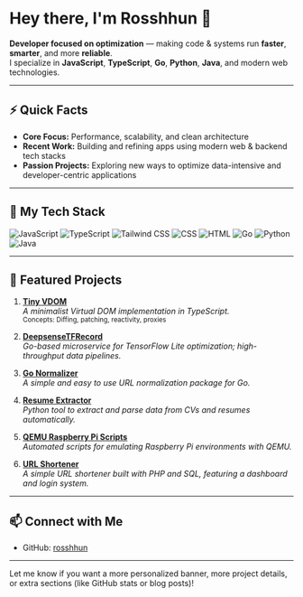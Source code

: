# Hey there, I'm Rosshhun 👋

**Developer focused on optimization** — making code & systems run **faster**, **smarter**, and more **reliable**.  
I specialize in **JavaScript**, **TypeScript**, **Go**, **Python**, **Java**, and modern web technologies.

---

## ⚡ Quick Facts

- **Core Focus:** Performance, scalability, and clean architecture  
- **Recent Work:** Building and refining apps using modern web & backend tech stacks  
- **Passion Projects:** Exploring new ways to optimize data-intensive and developer-centric applications

---

## 🚀 My Tech Stack

<p>
  <img src="https://img.shields.io/badge/JavaScript-F7DF1E?style=flat&logo=javascript&logoColor=black" alt="JavaScript" />
  <img src="https://img.shields.io/badge/TypeScript-3178C6?style=flat&logo=typescript&logoColor=white" alt="TypeScript" />
  <img src="https://img.shields.io/badge/TailwindCSS-38B2AC?style=flat&logo=tailwind-css&logoColor=white" alt="Tailwind CSS" />
  <img src="https://img.shields.io/badge/CSS3-1572B6?style=flat&logo=css3&logoColor=white" alt="CSS" />
  <img src="https://img.shields.io/badge/HTML5-E34F26?style=flat&logo=html5&logoColor=white" alt="HTML" />
  <img src="https://img.shields.io/badge/Go-00ADD8?style=flat&logo=go&logoColor=white" alt="Go" />
  <img src="https://img.shields.io/badge/Python-3776AB?style=flat&logo=python&logoColor=white" alt="Python" />
  <img src="https://img.shields.io/badge/Java-007396?style=flat&logo=java&logoColor=white" alt="Java" />
</p>

---

## 🌟 Featured Projects

1. **[Tiny VDOM](https://github.com/rosshhun/tinyvdom)**  
   *A minimalist Virtual DOM implementation in TypeScript.*  
   <sub>Concepts: Diffing, patching, reactivity, proxies</sub>

2. **[DeepsenseTFRecord](https://github.com/rosshhun/DeepsenseTFRecord)**  
   *Go-based microservice for TensorFlow Lite optimization; high-throughput data pipelines.*

3. **[Go Normalizer](https://github.com/rosshhun/gonormalizer)**  
   *A simple and easy to use URL normalization package for Go.*

4. **[Resume Extractor](https://github.com/rosshhun/resumeextractor)**  
   *Python tool to extract and parse data from CVs and resumes automatically.*

5. **[QEMU Raspberry Pi Scripts](https://github.com/rosshhun/qemuraspberrypi)**  
   *Automated scripts for emulating Raspberry Pi environments with QEMU.*

6. **[URL Shortener](https://github.com/rosshhun/url-shortner)**  
   *A simple URL shortener built with PHP and SQL, featuring a dashboard and login system.*

---

## 📫 Connect with Me

- GitHub: [rosshhun](https://github.com/rosshhun)

---

Let me know if you want a more personalized banner, more project details, or extra sections (like GitHub stats or blog posts)!
